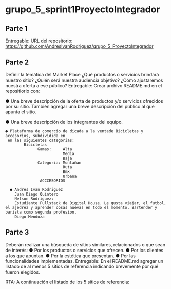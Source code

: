 # grupo_5_sprint1ProyectoIntegrador

## Parte 1
Entregable: URL del repositorio: 
https://github.com/AndresIvanRodriguez/grupo_5_ProyectoIntegrador

## Parte 2
Definir la temática del Market Place
¿Qué productos o servicios brindará nuestro sitio? ¿Quién será nuestra audiencia
objetivo? ¿Cómo ajustaremos nuestra oferta a ese público?
Entregable: Crear archivo README.md en el repositiorio con:

● Una breve descripción de la oferta de productos y/o servicios ofrecidos por su
      sitio. También agregar una breve descripción del público al que apunta el sitio.
      
● Una breve descripción de los integrantes del equipo.

    ● Plataforma de comercio de dicada a la ventade Bicicletas y accesorios, subdividida en 
     en las siguientes categorias: 
            Bicicletas 
                  Gamas:     Alta 
                             Media
                             Baja     
                  Categoria: Montañan 
                             Ruta
                             Bmx
                             Urbana 
                   ACCCESORIOS 
 
      ● Andres Ivan Rodriguez
        Juan Diego Quintero
        Nelson Rodriguez: 
        Estudiante Fullstack de Digital House. Le gusta viajar, el futbol, el ajedrez y aprender cosas nuevas en todo el momento. Bartender y barista como segunda profesion. 
        Diego Mendoza


## Parte 3 
Deberán realizar una búsqueda de sitios similares, relacionados o que sean de interés: ● Por los productos o servicios que ofrecen. ● Por los clientes a los que apuntan. ● Por la estética que presentan. ● Por las funcionalidades implementadas. Entregable: En el README.md agregar un listado de al menos 5 sitios de referencia indicando brevemente por qué fueron elegidos.

RTA: A continuación el listado de los 5 sitios de referencia:
